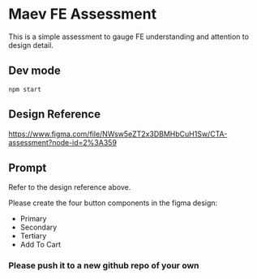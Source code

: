 # Maev FE Assessment

This is a simple assessment to gauge FE understanding and attention to design detail.


## Dev mode
`npm start`



## Design Reference
https://www.figma.com/file/NWsw5eZT2x3DBMHbCuH1Sw/CTA-assessment?node-id=2%3A359

## Prompt
Refer to the design reference above. 

Please create the four button components in the figma design:
- Primary
- Secondary
- Tertiary
- Add To Cart

### Please push it to a new github repo of your own
